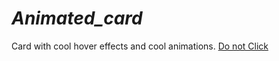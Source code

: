 # _Animated_card_
Card with cool hover effects and cool animations.
[Do not Click](https://heisenberg-ayush.github.io/_Animated_card_/)
